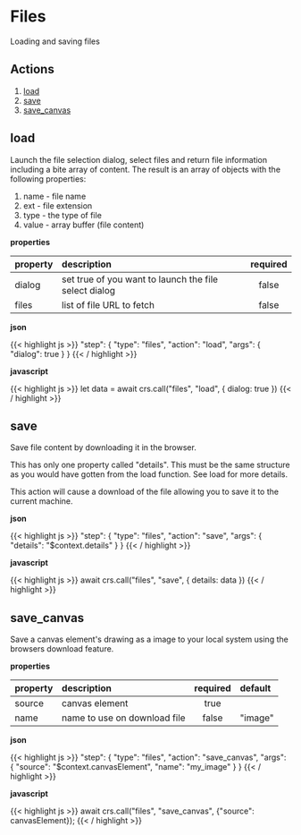 # Files

Loading and saving files

## Actions

1. [load](#load)
2. [save](#save)
3. [save_canvas](#save_canvas)

## load

Launch the file selection dialog, select files and return file information including a bite array of content.
The result is an array of objects with the following properties:

1. name - file name
2. ext - file extension
3. type - the type of file
4. value - array buffer (file content)

**properties**

| property | description                                           | required |
|:---------|:------------------------------------------------------|:--------:|
| dialog   | set true of you want to launch the file select dialog |  false   |
| files    | list of file URL to fetch                             |  false   |

**json**

{{< highlight js >}}
"step": {
"type": "files",
    "action": "load",
    "args": {
        "dialog": true
    }
}
{{< / highlight >}}

**javascript**

{{< highlight js >}}
let data = await crs.call("files", "load", { dialog: true })
{{< / highlight >}}

## save
Save file content by downloading it in the browser.

This has only one property called "details".
This must be the same structure as you would have gotten from the load function.
See load for more details.

This action will cause a download of the file allowing you to save it to the current machine.

**json**

{{< highlight js >}}
"step": {
    "type": "files",
    "action": "save",
    "args": {
        "details": "$context.details"
    }
}
{{< / highlight >}}

**javascript**

{{< highlight js >}}
await crs.call("files", "save", {
    details: data
})
{{< / highlight >}}

## save_canvas

Save a canvas element's drawing as a image to your local system using the browsers download feature.

**properties**

| property | description                  | required | default |
|:---------|:-----------------------------|:--------:|:--------|
| source   | canvas element               |   true   |
| name     | name to use on download file |  false   | "image" |

**json**

{{< highlight js >}}
"step": {
    "type": "files",
    "action": "save_canvas",
    "args": {
        "source": "$context.canvasElement",
        "name": "my_image"
    }
}
{{< / highlight >}}

**javascript**

{{< highlight js >}}
await crs.call("files", "save_canvas", {"source": canvasElement});
{{< / highlight >}}
